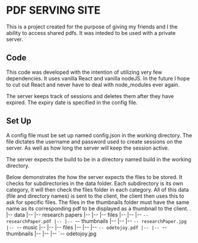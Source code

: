# PDF SERVING SITE

This is a project created for the purpose of giving my friends and I the ability to access shared pdfs. It was inteded to be used with a private server.

## Code 

This code was developed with the intention of utilizing very few dependencies. It uses vanilla React and vanilla nodeJS. In the future I hope to cut out React and never have to deal with node_modules ever again.

The server keeps track of sessions and deletes them after they have expired. The expiry date is specified in the config file.

## Set Up

A config file must be set up named config.json in the working directory. The file dictates the username and password used to create sessions on the server. As well as how long the server will keep the session active. 

The server expects the build to be in a directory named build in the working directory.

Below demonstrates the how the server expects the files to be stored. It checks for subdirectories in the data folder. Each subdirectory is its own category, it will then check the files folder in each category. All of this data (file and directory names) is sent to the client, the client then uses this to ask for specific files. The files in the thumbnails folder must have the same name as its corresponding pdf to be displayed as a thumbnail to the client. 
.
|-- data
|-- |-- research papers
|-- |-- |-- files
|-- |-- |-- `-- researchPaper.pdf
|-- |-- `-- thumbnails
|-- |-- |-- `-- researchPaper.jpg
|-- `-- music
|-- |-- |-- files
|-- |-- |-- `-- odetojoy.pdf
|-- |-- `-- thumbnails
|-- |-- |-- `-- odetojoy.jpg
